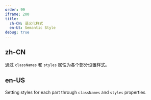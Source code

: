 ```yaml
---
order: 99
iframe: 200
title:
  zh-CN: 语义化样式
  en-US: Semantic Style
debug: true
---
```


## zh-CN

通过 `classNames` 和 `styles` 属性为各个部分设置样式。

## en-US

Setting styles for each part through `classNames` and `styles` properties.
